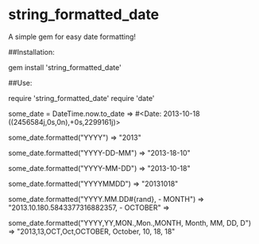 string_formatted_date
==============

A simple gem for easy date formatting!



##Installation: 


gem install 'string_formatted_date'



##Use: 

require 'string_formatted_date'
require 'date'

some_date = DateTime.now.to_date
=> #<Date: 2013-10-18 ((2456584j,0s,0n),+0s,2299161j)> 

some_date.formatted("YYYY")
=> "2013" 

some_date.formatted("YYYY-DD-MM")
=> "2013-18-10" 

some_date.formatted("YYYY-MM-DD")
=> "2013-10-18" 

some_date.formatted("YYYYMMDD")
=> "20131018" 

some_date.formatted("YYYY.MM.DD#{rand}, - MONTH")
=> "2013.10.180.5843377316882357, - OCTOBER"  => 

some_date.formatted("YYYY,YY,MON.,Mon.,MONTH, Month, MM, DD, D")
=> "2013,13,OCT,Oct,OCTOBER, October, 10, 18, 18" 
